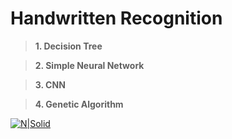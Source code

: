 # Handwritten Recognition 

> **1. Decision Tree**

> **2. Simple Neural Network**

> **3. CNN**

> **4. Genetic Algorithm** 

[![N|Solid](https://cldup.com/dTxpPi9lDf.thumb.png)](https://nodesource.com/products/nsolid)
